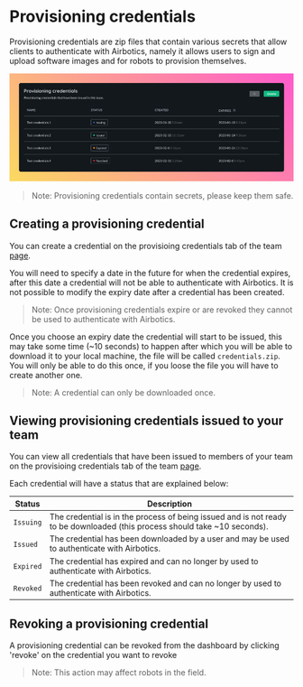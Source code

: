 # Provisioning credentials

Provisioning credentials are zip files that contain various secrets that allow clients to authenticate with Airbotics, namely it allows users to sign and upload software images and for robots to provision themselves.

![Provisioning credentials details.](../imgs/provisioning-credentials.png)

> Note: Provisioning credentials contain secrets, please keep them safe.

## Creating a provisioning credential

You can create a credential on the provisioing credentials tab of the team [page](https://dashboard.airbotics.io/team/provisioning-credentials). 

You will need to specify a date in the future for when the credential expires, after this date a credential will not be able to authenticate with Airbotics. It is not possible to modify the expiry date after a credential has been created.

> Note: Once provisioning credentials expire or are revoked they cannot be used to authenticate with Airbotics.

Once you choose an expiry date the credential will start to be issued, this may take some time (~10 seconds) to happen after which you will be able to download it to your local machine, the file will be called `credentials.zip`. You will only be able to do this once, if you loose the file you will have to create another one.

> Note: A credential can only be downloaded once.


## Viewing provisioning credentials issued to your team

You can view all credentials that have been issued to members of your team on the provisioing credentials tab of the team [page](https://dashboard.airbotics.io/team/provisioning-credentials).

Each credential will have a status that are explained below:

| Status    | Description                                                              |
| ----------| ------------------------------------------------------------------------ |
| `Issuing` | The credential is in the process of being issued and is not ready to be downloaded (this process should take ~10 seconds). |
| `Issued`  | The credential has been downloaded by a user and may be used to authenticate with Airbotics.   |
| `Expired` | The credential has expired and can no longer by used to authenticate with Airbotics.    |
| `Revoked` | The credential has been revoked and can no longer by used to authenticate with Airbotics.    |

## Revoking a provisioning credential

A provisioning credential can be revoked from the dashboard by clicking 'revoke' on the credential you want to revoke


> Note: This action may affect robots in the field.
